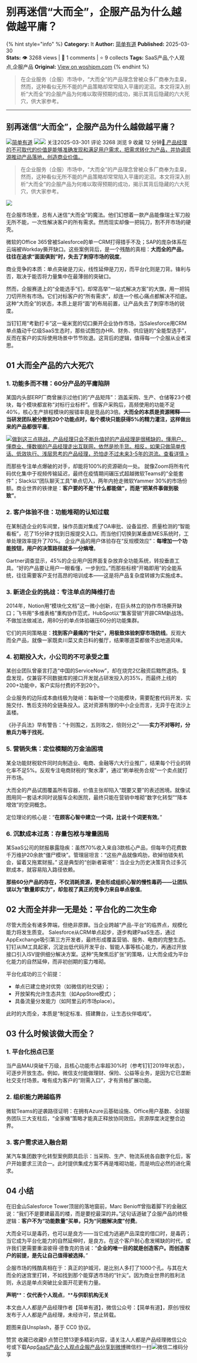 # 别再迷信“大而全”，企服产品为什么越做越平庸？
{% hint style="info" %}
**Category:** It
**Author:** [简单有道](https://www.woshipm.com/u/1349571)
**Published:** 2025-03-30  
**Stats:** 👁️ 3268 views | 💬 1 comments | ⭐ 9 collects
**Tags:** SaaS产品,个人观点,企服产品
**Original:** [View on woshipm.com](https://www.woshipm.com/it/6198960.html)
{% endhint %}
> 在企业服务（企服）市场中，“大而全”的产品理念曾被众多厂商奉为圭臬，然而，这种看似无所不能的产品策略却常常陷入平庸的泥沼。本文将深入剖析“大而全”的企服产品为何难以取得预期的成功，揭示其背后隐藏的六大死穴，供大家参考。

---

## 别再迷信“大而全”，企服产品为什么越做越平庸？

[![](https://image.woshipm.com/wp-files/2022/05/uc5AlAihaoIXIjfDTBMg.jpg!/both/72x72)](https://www.woshipm.com/u/1349571)[简单有道](https://www.woshipm.com/u/1349571) ![](https://static.woshipm.com/tag/1121_1@2x.png)![](https://static.woshipm.com/tag/2105_1@2x.png) 关注2025-03-301 评论 3268 浏览 9 收藏 12 分钟[🔗 产品经理的不可取代的价值是能够准确发现和满足用户需求，把需求转化为产品，并协调资源推动产品落地，创造商业价值。](https://ke.qidianla.com/courses/90pm)

> 在企业服务（企服）市场中，“大而全”的产品理念曾被众多厂商奉为圭臬，然而，这种看似无所不能的产品策略却常常陷入平庸的泥沼。本文将深入剖析“大而全”的企服产品为何难以取得预期的成功，揭示其背后隐藏的六大死穴，供大家参考。

![](https://image.woshipm.com/2023/04/13/d34a618a-d9e1-11ed-9d7a-00163e0b5ff3.jpg)

在企服市场里，总有人迷信“大而全”的魔法。他们幻想着一款产品能像瑞士军刀般无所不能，一次性解决客户的所有需求。然而现实却像一把钝刀，割不开市场的硬壳。

微软的Office 365曾被Salesforce的单一CRM打得措手不及；SAP的庞杂体系在云端被Workday撕开缺口。这些案例背后，是一个残酷的真相：**大而全的产品，往往在追求“面面俱到”时，失去了刺穿市场的锐度**。

商业竞争的本质：单点突破是刀尖，线性延伸是刀刃，而平台化则是刀背。锋利与否，取决于能否将力量集中在最薄弱的突破口。

然而，企服赛道上的“全能选手”们，却常高举“一站式解决方案”的大旗，用一把钝刀切开所有市场。它们对标客户的“所有需求”，却连一个核心痛点都解决不彻底。这种“大而全”的状态，本质上是将“面”的布局前置，让产品失去了刺穿市场的锐度。

当钉钉用“考勤打卡”这一毫米宽的切口撕开企业协作市场，当Salesforce用CRM单点撬动千亿级SaaS生态时，那些试图包办HR、财务、供应链的“全能型选手”，反而在客户的实际使用场景中节节败退。这背后的逻辑，值得每一个企服从业者深思。

## 01 大而全产品的六大死穴

### 1\. 功能多而不精：60分产品的平庸陷阱

某国内头部ERP厂商曾展示过他们的“产品矩阵”：涵盖采购、生产、仓储等23个模块，每个模块都宣称“对标行业标杆”。但客户采购后，高频使用的功能不足40%，核心生产排程模块的报错率竟是竞品的3倍。**大而全的本质是资源稀释——当研发团队被分散到20个功能点时，每个模块只能获得5%的精力灌注，这样做出来的产品都很平庸**。

[![](https://image.woshipm.com/2023/07/27/1788a218-2c7f-11ee-b91f-00163e0b5ff3.png)做到这三点挑战，产品经理只会不断升值好的产品经理是很稀缺的，懂用户、懂商业、懂数据的产品经理走出互联网，依然是抢手货。相反，如果只做简单传话、低效执行、浅层思考的产品经理，恐怕走不过未来3-5年的洪流。查看详情 >](https://ke.qidianla.com/courses/bcpm)

而那些专注单点爆破的对手，却能将100%的资源砸向一处。 就像Zoom将所有代码优化集中于视频传输延迟，最终在疫情期间碾压式超越微软Teams的“全能套件”；Slack以“团队聊天工具”单点切入，两年内抢走微软Yammer 30%的市场份额。商业世界的铁律是：**客户要的不是“什么都能做”，而是“把某件事做到极致”**。

### 2\. 客户体验不佳：功能堆砌的认知过载

在某制造企业的车间里，操作员面对集成了OA审批、设备监控、质量检测的“智能看板”，花了15分钟才找到日报提交入口。而当他们切换到某垂直MES系统时，工单处理效率提升了70%。 企业产品的用户体验存在“反规模效应”：**每增加一个功能按钮，用户的决策路径就多一分熵增**。

Gartner调查显示，45%的企业用户因界面复杂放弃全功能系统，转投垂直工具。“好的产品要让用户一眼看懂，一步到位。”而那些标榜“开箱即用”的全能系统，往往需要客户支付高昂的培训成本——这是将产品复杂度转嫁为实施成本。

### 3\. 新进企业的挑战：专注单点的降维打击

2014年，Notion用“模块化文档”这一微小创新，在巨头林立的协作市场撕开缺口；飞书用“多维表格”重构协作范式，HubSpot以“集客营销”开辟CRM新战场。不做加法做减法，用80分的单点体验碾压60分的功能集群。

它们的共同策略是：**找到客户最痛的“针尖”，用极致体验刺穿市场防线**。反观大而全产品，就像一家既卖川菜又卖日料的餐厅，结果哪道菜都做不出地道风味。

### 4\. 初期投入大，小公司的不可承受之重

某创业团队曾豪言打造“中国的ServiceNow”，却在烧完2亿融资后黯然退场。复盘发现，仅兼容不同数据库的接口开发就占研发投入的35%，而最终上线的200+功能中，客户实际付费的不到20个。

企业服务的边际成本曲线极为陡峭：每新增一个功能模块，需要配套代码开发、实施交付、售后支持的全链条投入。这对资源有限的中小企业而言，无异于在流沙上盖楼。

《孙子兵法》早有警告：“十则围之，五则攻之，倍则分之”——**实力不对等时，分散兵力等于找死**。

### 5\. 营销失焦：定位模糊的万金油困境

某全功能财税软件同时向制造业、电商、金融等六大行业推广，结果每个行业的转化率不足5%。反观专注电商财税的“聚水潭”，通过“刷单税务合规”一个卖点就打开市场。

大而全的产品试图覆盖所有容器，价值主张却陷入“既要又要”的表述困境。就像试图用同一套话术同时说服车企和医院，最终只能在营销中堆砌“数字化转型”“降本增效”的空洞概念。

定位理论的核心是：“**在顾客心智中建立一个词，比说十个词更有效**。”

### 6\. 沉默成本过高：存量包袱与增量困局

某SaaS公司的财报暴露隐疾：虽然70%收入来自3款核心产品，但每年仍花费数千万维护20余款“僵尸模块”。管理层坦言：“这些产品就像鸡肋，砍掉怕错失机会，留着又拖累财报。” 这是典型的“创新者窘境”：当企业为历史决策背负过多沉默成本，就容易陷入路径依赖。

**那些60分产品的存在，不仅消耗资源，更会形成组织心智的慢性毒药——让团队误以为“数量即实力”，却忽视了真正的竞争力来自单点极值**。

## 02 大而全并非一无是处：平台化的二次生命

尽管大而全有诸多弊端，但绝非原罪。当企业跨越“产品-平台”的临界点，规模化能力将发生质变。 Salesforce从CRM单点起步，逐步构建PaaS生态，通过AppExchange吸引第三方开发者，最终形成覆盖营销、服务、电商的完整生态。钉钉从IM工具起家，沉淀出低代码开发平台、智能人事等核心能力，再通过开放接口引入ISV提供细分解决方案。这种“先聚焦后扩张”的策略，让大而全成为平台化能力的自然延伸，而非初创期的蛮力堆砌。

平台化成功的三个前提：

*   单点已建立绝对优势（如微信的社交链）；
*   开放架构允许生态共生（如AppStore模式）；
*   具备流量分发能力（如阿里云的市场place）。

此时的大而全，本质是“制定标准、搭建舞台，让生态伙伴唱戏”。

## 03 什么时候该做大而全？

### 1\. 平台化拐点已至

当产品MAU突破千万级，且核心功能市占率超30%时（参考钉钉2019年状态），可逐步开放生态。例如，微信支付能做理财、保险、公益等业务，是因为它已垄断社交支付场景。唯有成为客户的“刚需入口”，才有资格扩展功能。

### 2\. 组织能力跨越临界

微软Teams的逆袭路径证明：在拥有Azure云基础设施、Office用户基数、全球服务团队三大支柱后，“全家桶”策略才能真正释放协同效应。资源厚度决定整合边界。

### 3\. 客户需求进入融合期

某汽车集团数字化转型案例颇具启示：当采购、生产、物流系统各自数字化后，客户开始要求三流合一。此时提供集成方案不再是堆砌功能，而是响应必然的进化需求。

## 04 小结

在旧金山Salesforce Tower顶层的落地窗前，Marc Benioff曾指着脚下的金融区说：“我们不是要建最高的楼，而是要挖最深的井。”这句话道破了企服产品的终极逻辑：**客户不为“功能数量”买单，只为“问题解决度”付费**。

大而全可以是毒药，也可以是良方——当它成为逃避产品深度的借口时，是毒药；当它成为平台化能力的自然延伸时，是良方。在这个客户耐心愈发稀缺的时代，或许我们更需要重温彼得·德鲁克的告诫：“**企业的唯一目的就是创造客户。而创造客户的前提，是先让自己值得被选择**。”

企服市场的残酷真相在于：真正的护城河，是比别人多打了1000个孔。与其在大而全的迷宫里打转，不如找到那个能穿透市场的“针尖”。因为商业世界的胜利法则，永远是单点突破比全面开花更有力量。

**声明****：****仅代表个人观点****，****与供职机构无关**

本文由人人都是产品经理作者【简单有道】，微信公众号：【简单有道】，原创/授权 发布于人人都是产品经理，未经许可，禁止转载。

题图来自Unsplash，基于 CC0 协议。

赞赏 收藏已收藏9 点赞已赞13更多精彩内容，请关注人人都是产品经理微信公众号或下载App[SaaS产品](https://www.woshipm.com/tag/saas%e4%ba%a7%e5%93%81)[个人观点](https://www.woshipm.com/tag/%e4%b8%aa%e4%ba%ba%e8%a7%82%e7%82%b9)[企服产品](https://www.woshipm.com/tag/%e4%bc%81%e6%9c%8d%e4%ba%a7%e5%93%81)[分享到微博](https://service.weibo.com/share/share.php?appkey=2775287854&title=别再迷信“大而全”，企服产品为什么越做越平庸？&url=https://www.woshipm.com/it/6198960.html&pic=https://image.woshipm.com/2023/04/13/d34a618a-d9e1-11ed-9d7a-00163e0b5ff3.jpg)微信扫一扫![微信二维码](https://api.pwmqr.com/qrcode/create/?url=https://www.woshipm.com/it/6198960.html)分享